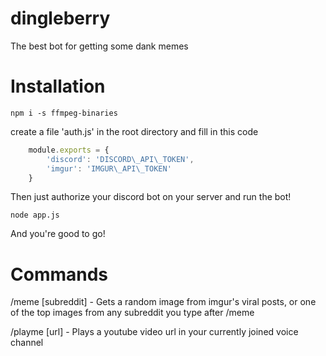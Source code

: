 # dingleberry
The best bot for getting some dank memes

# Installation

	npm i -s ffmpeg-binaries

create a file 'auth.js' in the root directory and fill in this code

```javascript
	module.exports = {
		'discord': 'DISCORD\_API\_TOKEN',
		'imgur': 'IMGUR\_API\_TOKEN'
	}
```

Then just authorize your discord bot on your server and run the bot!

	node app.js

And you're good to go!


# Commands

/meme [subreddit] - Gets a random image from imgur's viral posts, or one of the top images from any subreddit you type after /meme

/playme [url] - Plays a youtube video url in your currently joined voice channel